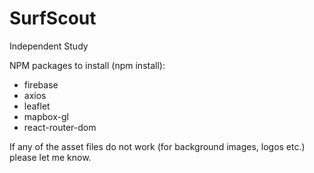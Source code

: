 # SurfScout
Independent Study

NPM packages to install (npm install):
- firebase
- axios
- leaflet
- mapbox-gl
- react-router-dom

If any of the asset files do not work (for background images, logos etc.)
please let me know.


